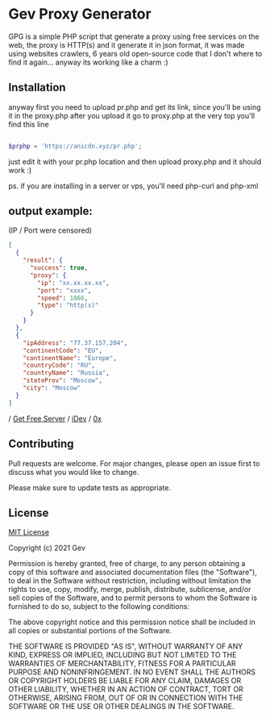 # Gev Proxy Generator

GPG is a simple PHP script that generate a proxy using free services on the web, the proxy is HTTP(s) and it generate it in json format, it was made using websites crawlers, 6 years old open-source code that I don't where to find it again... anyway its working like a charm :)

## Installation

anyway first you need to upload pr.php and get its link, since you'll be using it in the proxy.php after you upload it go to proxy.php at the very top you'll find this line 


```php

$prphp = 'https://anicdn.xyz/pr.php';

```
just edit it with your pr.php location and then upload proxy.php and it should work :)

ps. if you are installing in a server or vps, you'll need php-curl and php-xml

## output example:
(IP / Port were censored)
```json
[
  {
    "result": {
      "success": true,
      "proxy": {
        "ip": "xx.xx.xx.xx",
        "port": "xxxx",
        "speed": 1866,
        "type": "http(s)"
      }
    }
  },
  {
    "ipAddress": "77.37.157.204",
    "continentCode": "EU",
    "continentName": "Europe",
    "countryCode": "RU",
    "countryName": "Russia",
    "stateProv": "Moscow",
    "city": "Moscow"
  }
]
```
/ [Get Free Server](https://discord.gg/wsSz5RSUGV) / [iDev](https://idev.pw) / [0x](https://0x.fit)

## Contributing
Pull requests are welcome. For major changes, please open an issue first to discuss what you would like to change.

Please make sure to update tests as appropriate.

## License
[MIT License](https://choosealicense.com/licenses/mit/)

Copyright (c) 2021 Gev

Permission is hereby granted, free of charge, to any person obtaining a copy
of this software and associated documentation files (the "Software"), to deal
in the Software without restriction, including without limitation the rights
to use, copy, modify, merge, publish, distribute, sublicense, and/or sell
copies of the Software, and to permit persons to whom the Software is
furnished to do so, subject to the following conditions:

The above copyright notice and this permission notice shall be included in all
copies or substantial portions of the Software.

THE SOFTWARE IS PROVIDED "AS IS", WITHOUT WARRANTY OF ANY KIND, EXPRESS OR
IMPLIED, INCLUDING BUT NOT LIMITED TO THE WARRANTIES OF MERCHANTABILITY,
FITNESS FOR A PARTICULAR PURPOSE AND NONINFRINGEMENT. IN NO EVENT SHALL THE
AUTHORS OR COPYRIGHT HOLDERS BE LIABLE FOR ANY CLAIM, DAMAGES OR OTHER
LIABILITY, WHETHER IN AN ACTION OF CONTRACT, TORT OR OTHERWISE, ARISING FROM,
OUT OF OR IN CONNECTION WITH THE SOFTWARE OR THE USE OR OTHER DEALINGS IN THE
SOFTWARE.
